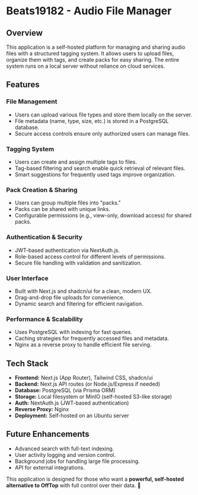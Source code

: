 # Beats19182 - Audio File Manager

## Overview
This application is a self-hosted platform for managing and sharing audio files with a structured tagging system. It allows users to upload files, organize them with tags, and create packs for easy sharing. The entire system runs on a local server without reliance on cloud services.

## Features

### File Management
- Users can upload various file types and store them locally on the server.
- File metadata (name, type, size, etc.) is stored in a PostgreSQL database.
- Secure access controls ensure only authorized users can manage files.

### Tagging System
- Users can create and assign multiple tags to files.
- Tag-based filtering and search enable quick retrieval of relevant files.
- Smart suggestions for frequently used tags improve organization.

### Pack Creation & Sharing
- Users can group multiple files into "packs."
- Packs can be shared with unique links.
- Configurable permissions (e.g., view-only, download access) for shared packs.

### Authentication & Security
- JWT-based authentication via NextAuth.js.
- Role-based access control for different levels of permissions.
- Secure file handling with validation and sanitization.

### User Interface
- Built with Next.js and shadcn/ui for a clean, modern UX.
- Drag-and-drop file uploads for convenience.
- Dynamic search and filtering for efficient navigation.

### Performance & Scalability
- Uses PostgreSQL with indexing for fast queries.
- Caching strategies for frequently accessed files and metadata.
- Nginx as a reverse proxy to handle efficient file serving.

## Tech Stack
- **Frontend:** Next.js (App Router), Tailwind CSS, shadcn/ui
- **Backend:** Next.js API routes (or Node.js/Express if needed)
- **Database:** PostgreSQL (via Prisma ORM)
- **Storage:** Local filesystem or MinIO (self-hosted S3-like storage)
- **Auth:** NextAuth.js (JWT-based authentication)
- **Reverse Proxy:** Nginx
- **Deployment:** Self-hosted on an Ubuntu server

## Future Enhancements
- Advanced search with full-text indexing.
- User activity logging and version control.
- Background jobs for handling large file processing.
- API for external integrations.

This application is designed for those who want a **powerful, self-hosted alternative to OffTop** with full control over their data. 🚀

